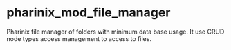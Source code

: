 # pharinix_mod_file_manager

Pharinix file manager of folders with minimum data base usage. It use CRUD node types access management to access to files.